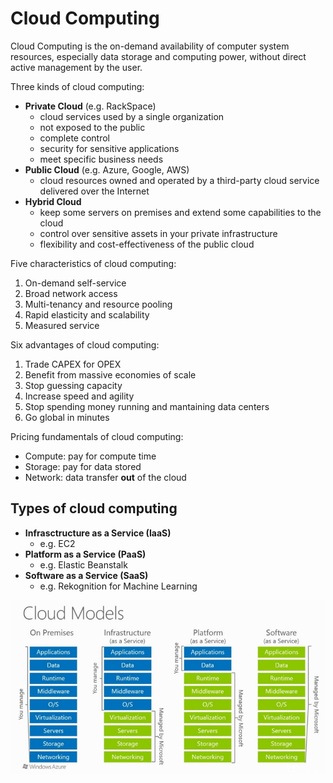 # Cloud Computing

Cloud Computing is the on-demand availability of computer system resources, especially data storage and computing power, without direct active management by the user.

Three kinds of cloud computing:

- **Private Cloud** (e.g. RackSpace)
    - cloud services used by a single organization
    - not exposed to the public
    - complete control
    - security for sensitive applications
    - meet specific business needs
- **Public Cloud** (e.g. Azure, Google, AWS)
    - cloud resources owned and operated by a third-party cloud service delivered over the Internet
- **Hybrid Cloud**
    - keep some servers on premises and extend some capabilities to the cloud
    - control over sensitive assets in your private infrastructure
    - flexibility and cost-effectiveness of the public cloud

Five characteristics of cloud computing:

1. On-demand self-service
2. Broad network access
3. Multi-tenancy and resource pooling
4. Rapid elasticity and scalability
5. Measured service

Six advantages of cloud computing:

1. Trade CAPEX for OPEX
2. Benefit from massive economies of scale
3. Stop guessing capacity
4. Increase speed and agility
5. Stop spending money running and mantaining data centers
6. Go global in minutes

Pricing fundamentals of cloud computing:

- Compute: pay for compute time
- Storage: pay for data stored
- Network: data transfer **out** of the cloud

## Types of cloud computing

- **Infrasctructure as a Service (IaaS)**
    - e.g. EC2
- **Platform as a Service (PaaS)**
    - e.g. Elastic Beanstalk
- **Software as a Service (SaaS)**
    - e.g. Rekognition for Machine Learning

![Alt text](../images/types_of_cloud_computing.png)
